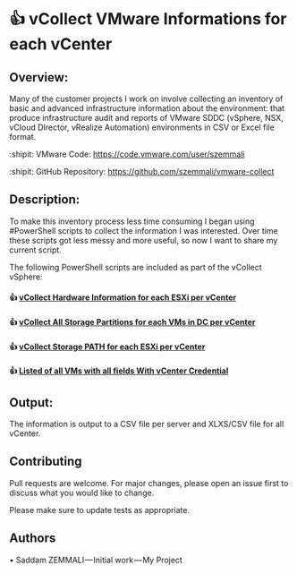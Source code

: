 # :+1: vCollect VMware Informations for each vCenter
## Overview: 
Many of the customer projects I work on involve collecting an inventory of basic and advanced infrastructure information about the environment: that produce infrastructure audit and reports of VMware SDDC (vSphere, NSX, vCloud DIrector, vRealize Automation) environments in CSV or Excel file format.


:shipit:	VMware Code: https://code.vmware.com/user/szemmali

:shipit:	GitHub Repository: https://github.com/szemmali/vmware-collect


## Description:

To make this inventory process less time consuming I began using #PowerShell scripts to collect the information I was interested. Over time these scripts got less messy and more useful, so now I want to share my current script.

The following PowerShell scripts are included as part of the vCollect vSphere:

####	:+1: [vCollect Hardware Information for each ESXi per vCenter](https://github.com/szemmali/vmware-collect/tree/master/vHardware)
####	:+1: [vCollect All Storage Partitions for each VMs in DC per vCenter](https://github.com/szemmali/vmware-collect/blob/master/vCollect-Storage-ByPartition-ByvCenter.ps1)
####	:+1: [vCollect Storage PATH for each  ESXi per vCenter](https://github.com/szemmali/vmware-collect/blob/master/vStorage/vCollect-StoragePATH-ByESXi-PervCenter.ps1)
####	:+1: [Listed of all VMs with all fields With vCenter Credential](https://github.com/szemmali/vmware-collect/blob/master/Collect-vm-info-By-vCenter.ps1)	


## Output:

The information is output to a CSV file per server and XLXS/CSV file for all vCenter.

## Contributing

Pull requests are welcome. For major changes, please open an issue first to discuss what you would like to change.

Please make sure to update tests as appropriate.

## Authors

•	Saddam ZEMMALI — Initial work — My Project
